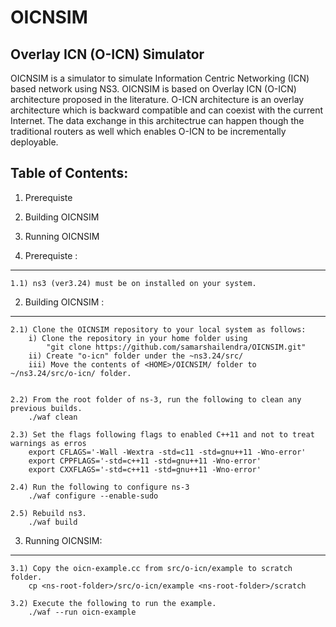 # OICNSIM
Overlay ICN (O-ICN) Simulator
-------------------------------

OICNSIM is a simulator to simulate Information Centric Networking (ICN) based network using NS3. OICNSIM is based on 
Overlay ICN (O-ICN) architecture proposed in the literature. O-ICN architecture is an overlay architecture which is backward compatible and can coexist with the current Internet. The data exchange in this architectrue can happen though the traditional routers as well which enables O-ICN to be incrementally deployable.
 
Table of Contents:
------------------

1) Prerequiste
2) Building OICNSIM
3) Running OICNSIM

1) Prerequiste :
---------------
	1.1) ns3 (ver3.24) must be on installed on your system.

2) Building OICNSIM :
--------------------
	2.1) Clone the OICNSIM repository to your local system as follows:
		i) Clone the repository in your home folder using 
			"git clone https://github.com/samarshailendra/OICNSIM.git"
		ii) Create "o-icn" folder under the ~ns3.24/src/
		iii) Move the contents of <HOME>/OICNSIM/ folder to ~/ns3.24/src/o-icn/ folder.		
		

	2.2) From the root folder of ns-3, run the following to clean any previous builds.
		./waf clean

	2.3) Set the flags following flags to enabled C++11 and not to treat warnings as erros
		export CFLAGS='-Wall -Wextra -std=c11 -std=gnu++11 -Wno-error'
		export CPPFLAGS='-std=c++11 -std=gnu++11 -Wno-error'
		export CXXFLAGS='-std=c++11 -std=gnu++11 -Wno-error'

	2.4) Run the following to configure ns-3	
		./waf configure --enable-sudo

	2.5) Rebuild ns3.
		./waf build

3) Running OICNSIM:
------------------
	3.1) Copy the oicn-example.cc from src/o-icn/example to scratch folder. 
		cp <ns-root-folder>/src/o-icn/example <ns-root-folder>/scratch

	3.2) Execute the following to run the example. 
		./waf --run oicn-example 

